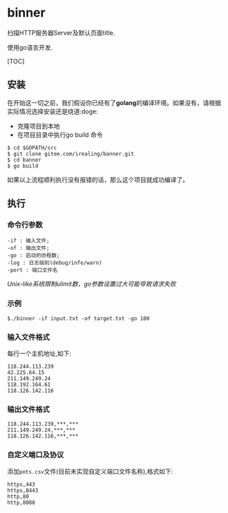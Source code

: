 # binner

扫描HTTP服务器Server及默认页面title.

使用go语言开发.

[TOC]

## 安装

在开始这一切之前，我们假设你已经有了**golang**的编译环境。如果没有，请根据实际情况选择安装还是绕道:doge:

* 克隆项目到本地
* 在项目目录中执行go build 命令


```shell
$ cd $GOPATH/src
$ git clone gitee.com/irealing/banner.git
$ cd banner
$ go build
```

如果以上流程顺利执行没有报错的话，那么这个项目就成功编译了。

## 执行

### 命令行参数

```
-if : 输入文件;
-of : 输出文件;
-go : 启动的协程数;
-log : 日志级别(debug/info/warn)
-port : 端口文件名
```
*Unix-like系统限制ulimit数，go参数设置过大可能导致请求失败*


### 示例

```
$./binner -if input.txt -of target.txt -go 100
```

### 输入文件格式

 每行一个主机地址,如下:
 
```
118.244.113.239
42.225.64.15
211.149.249.24
118.192.164.61
118.126.142.116
```

### 输出文件格式

```
118.244.113.239,***,***
211.149.249.24,***,***
118.126.142.116,***,***
```

### 自定义端口及协议

添加`pots.csv`文件(目前未实现自定义端口文件名称),格式如下:

```csv
https,443
https,8443
http,80
http,8088
```
